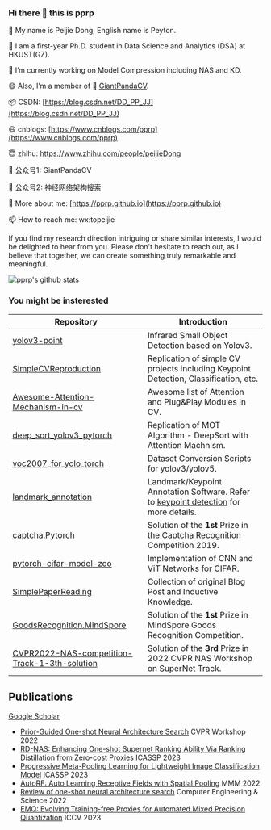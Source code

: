 ### Hi there 👋 this is pprp

🥳 My name is Peijie Dong, English name is Peyton.

🥰 I am a first-year Ph.D. student in Data Science and Analytics (DSA) at HKUST(GZ).

🌱 I’m currently working on Model Compression including NAS and KD.

😄 Also, I’m a member of 🐼 [GiantPandaCV](https://github.com/GiantPandaCV).

📦 CSDN: [https://blog.csdn.net/DD_PP_JJ](https://blog.csdn.net/DD_PP_JJ)

😃 cnblogs: [https://www.cnblogs.com/pprp](https://www.cnblogs.com/pprp)

😇 zhihu: https://www.zhihu.com/people/peijieDong

🐼 公众号1: GiantPandaCV

💞 公众号2: 神经网络架构搜索

👤 More about me: [https://pprp.github.io](https://pprp.github.io)

📫 How to reach me: wx:topeijie

If you find my research direction intriguing or share similar interests, I would be delighted to hear from you. Please don't hesitate to reach out, as I believe that together, we can create something truly remarkable and meaningful.

![pprp's github stats
](https://github-readme-stats.vercel.app/api?username=pprp&show_icons=true&count_private=true&hide=prs&theme=default_repocard)

### You might be insterested



| Repository                                                   | Introduction                                                 |
| ------------------------------------------------------------ | ------------------------------------------------------------ |
| [yolov3-point](https://github.com/GiantPandaCV/yolov3-point) | Infrared Small Object Detection based on Yolov3.             |
| [SimpleCVReproduction](https://github.com/pprp/SimpleCVReproduction) | Replication of simple CV projects including Keypoint Detection, Classification, etc. |
| [Awesome-Attention-Mechanism-in-cv](https://github.com/pprp/awesome-attention-mechanism-in-cv) | Awesome list of Attention and Plug&Play Modules in CV.       |
| [deep_sort_yolov3_pytorch](https://github.com/pprp/deep_sort_yolov3_pytorch) | Replication of MOT Algorithm - DeepSort with Attention Machnism. |
| [voc2007_for_yolo_torch](https://github.com/pprp/voc2007_for_yolo_torch) | Dataset Conversion Scripts for yolov3/yolov5.                |
| [landmark_annotation](https://github.com/pprp/landmark_annotation) | Landmark/Keypoint Annotation Software. Refer to [keypoint detection](https://github.com/pprp/SimpleCVReproduction/blob/master/simple_keypoint/readme.md) for more details. |
| [captcha.Pytorch](https://github.com/pprp/captcha.Pytorch)   | Solution of the **1st** Prize in the Captcha Recognition Competition 2019. |
| [pytorch-cifar-model-zoo](https://github.com/pprp/pytorch-cifar-model-zoo) | Implementation of CNN and ViT Networks for CIFAR.            |
| [SimplePaperReading](https://github.com/pprp/SimpleCVPaperAbstractReading) | Collection of original Blog Post and Inductive Knowledge.    |
| [GoodsRecognition.MindSpore](https://github.com/pprp/GoodsRecognition.MindSpore) | Solution of the **1st** Prize in MindSpore Goods Recognition Competition. |
| [CVPR2022-NAS-competition-Track-1-3th-solution](https://github.com/pprp/CVPR2022-NAS-competition-Track-1-3th-solution) | Solution of the **3rd** Prize in 2022 CVPR NAS Workshop on SuperNet Track. |


## Publications

[Google Scholar](https://scholar.google.com/citations?user=TqS6s4gAAAAJ)

- [Prior-Guided One-shot Neural Architecture Search](https://arxiv.org/pdf/2206.13329) CVPR Workshop 2022 
- [RD-NAS: Enhancing One-shot Supernet Ranking Ability Via Ranking Distillation from Zero-cost Proxies](https://arxiv.org/pdf/2301.09850.pdf) ICASSP 2023
- [Progressive Meta-Pooling Learning for Lightweight Image Classification Model](https://arxiv.org/pdf/2301.10038.pdf) ICASSP 2023 
- [AutoRF: Auto Learning Receptive Fields with Spatial Pooling](https://link.springer.com/chapter/10.1007/978-3-031-27818-1_56) MMM 2022
- [Review of one-shot neural architecture search](http://manu46.magtech.com.cn/ces/EN/abstract/abstract17574.shtml) Computer Engineering & Science 2022
- [EMQ: Evolving Training-free Proxies for Automated Mixed Precision Quantization]() ICCV 2023
